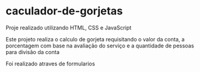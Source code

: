# caculador-de-gorjetas
Proje  realizado utilizando HTML, CSS e JavaScript

Este projeto realiza o calculo de gorjeta requisitando o valor da conta,  a porcentagem com base na avaliação do serviço e a quantidade de pessoas para divisão da conta

Foi realizado atraves de formularios
